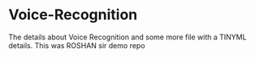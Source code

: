 # Voice-Recognition
The details about Voice Recognition and some more file with a TINYML details. This was ROSHAN sir demo repo 
